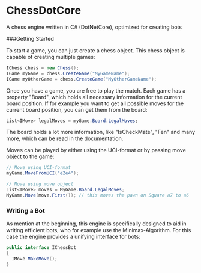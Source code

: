 # ChessDotCore
A chess engine written in C# (DotNetCore), optimized for creating bots



###Getting Started

To start a game, you can just create a chess object. This chess object is capable of creating multiple games:

```c#
IChess chess = new Chess();
IGame myGame = chess.CreateGame("MyGameName");
IGame myOtherGame = chess.CreateGame("MyOtherGameName");
```

Once you have a game, you are free to play the match. Each game has a property "Board", which holds all necessary information for the current board position. If for example you want to get all possible moves for the current board position, you can get them from the board:

```c#
List<IMove> legalMoves = myGame.Board.LegalMoves;
```

The board holds a lot more information, like "IsCheckMate", "Fen" and many more, which can be read in the documentation.

Moves can be played by either using the UCI-format or by passing move object to the game:

```c#
// Move using UCI-format
myGame.MoveFromUCI("e2e4");

// Move using move object
List<IMove> moves = MyGame.Board.LegalMoves;
MyGame.Move(move.First()); // this moves the pawn on Square a7 to a6
```



### Writing a Bot

As mention at the beginning, this engine is specifically designed to aid in writing efficient bots, who for example use the Minimax-Algorithm. For this case the engine provides a unifying interface for bots:

```c#
public interface IChessBot
{
  IMove MakeMove();
}
```

